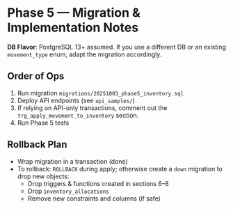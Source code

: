 
# Phase 5 — Migration & Implementation Notes

**DB Flavor**: PostgreSQL 13+ assumed.
If you use a different DB or an existing `movement_type` enum, adapt the migration accordingly.

## Order of Ops
1. Run migration `migrations/20251003_phase5_inventory.sql`
2. Deploy API endpoints (see `api_samples/`)
3. If relying on API-only transactions, comment out the `trg_apply_movement_to_inventory` section.
4. Run Phase 5 tests

## Rollback Plan
- Wrap migration in a transaction (done)
- To rollback: `ROLLBACK` during apply; otherwise create a `down` migration to drop new objects:
  - Drop triggers & functions created in sections 6–8
  - Drop `inventory_allocations`
  - Remove new constraints and columns (if safe)

